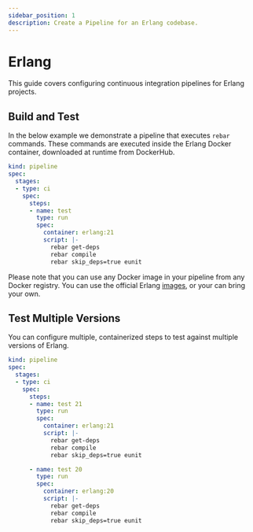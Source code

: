 ```yaml
---
sidebar_position: 1
description: Create a Pipeline for an Erlang codebase.
---
```


# Erlang

This guide covers configuring continuous integration pipelines for Erlang projects.

## Build and Test

In the below example we demonstrate a pipeline that executes `rebar` commands. These commands are executed inside the Erlang Docker container, downloaded at runtime from DockerHub.

```yaml {} showLineNumbers
kind: pipeline
spec:
  stages:
  - type: ci
    spec:
      steps:
      - name: test
        type: run
        spec:
          container: erlang:21
          script: |-
            rebar get-deps
            rebar compile
            rebar skip_deps=true eunit
```

Please note that you can use any Docker image in your pipeline from any Docker registry. You can use the official Erlang [images](https://hub.docker.com/r/_/erlang/), or your can bring your own.

## Test Multiple Versions

You can configure multiple, containerized steps to test against multiple versions of Erlang.

```yaml {10,19} showLineNumbers
kind: pipeline
spec:
  stages:
  - type: ci
    spec:
      steps:
      - name: test 21
        type: run
        spec:
          container: erlang:21
          script: |-
            rebar get-deps
            rebar compile
            rebar skip_deps=true eunit

      - name: test 20
        type: run
        spec:
          container: erlang:20
          script: |-
            rebar get-deps
            rebar compile
            rebar skip_deps=true eunit
```